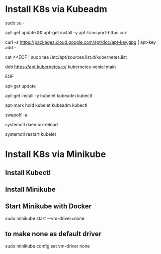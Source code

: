 # Install K8s via Kubeadm

sudo su -

apt-get update && apt-get install -y apt-transport-https curl

curl -s https://packages.cloud.google.com/apt/doc/apt-key.gpg | apt-key add -

cat <<EOF | sudo tee /etc/apt/sources.list.d/kubernetes.list

deb https://apt.kubernetes.io/ kubernetes-xenial main

EOF

apt-get update

apt-get install -y kubelet kubeadm kubectl

apt-mark hold kubelet kubeadm kubectl

swapoff -a

systemctl daemon-reload

systemctl restart kubelet





# Install K8s via Minikube
## Install Kubectl
## Install Minikube

## Start Minikube with Docker

sudo minikube start --vm-driver=none

## to make none as default driver

sudo minikube config set vm-driver none

